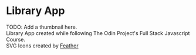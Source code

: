 # Library App

TODO: Add a thumbnail here.
<br>
Library App created while following The Odin Project's Full Stack Javascript Course.
<br>
SVG Icons created by [Feather](https://feathericons.com)
